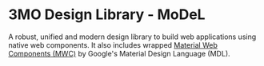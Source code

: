 # 3MO Design Library - MoDeL
A robust, unified and modern design library to build web applications using native web components. It also includes wrapped [Material Web Components (MWC)](https://github.com/material-components/material-components-web-components) by Google's Material Design Language (MDL).
